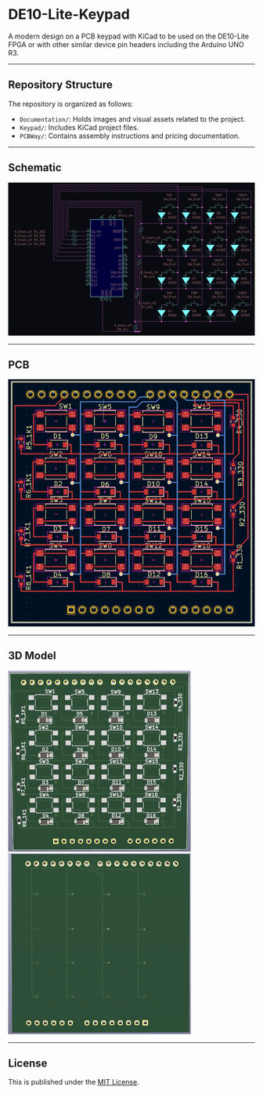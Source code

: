 # DE10-Lite-Keypad

A modern design on a PCB keypad with KiCad to be used on the DE10-Lite FPGA or with other similar device pin headers including the Arduino UNO R3.

---

## Repository Structure
The repository is organized as follows:

- `Documentation/`: Holds images and visual assets related to the project.
- `Keypad/`: Includes KiCad project files.
- `PCBWay/`: Contains assembly instructions and pricing documentation.

---

## Schematic

![alt text](Documentation/Schematic.png) 

---

## PCB

![alt text](Documentation/PCB.png) 

---

## 3D Model

![alt text](Documentation/Front-3D.png) 
![alt text](Documentation/Back-3D.png) 

---

## License
This is published under the [MIT License](https://opensource.org/licenses/MIT).

